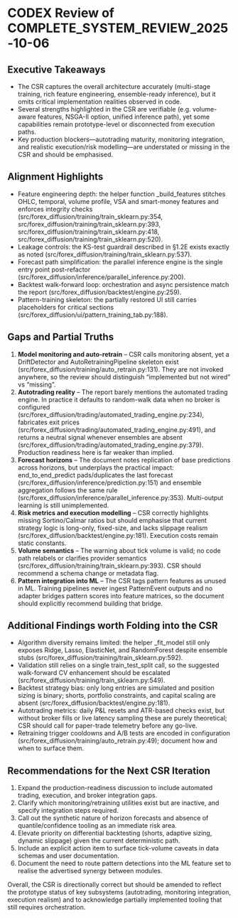 # CODEX Review of COMPLETE_SYSTEM_REVIEW_2025-10-06

## Executive Takeaways
- The CSR captures the overall architecture accurately (multi-stage training, rich feature engineering, ensemble-ready inference), but it omits critical implementation realities observed in code.
- Several strengths highlighted in the CSR are verifiable (e.g. volume-aware features, NSGA-II option, unified inference path), yet some capabilities remain prototype-level or disconnected from execution paths.
- Key production blockers—autotrading maturity, monitoring integration, and realistic execution/risk modelling—are understated or missing in the CSR and should be emphasised.

## Alignment Highlights
- Feature engineering depth: the helper function _build_features stitches OHLC, temporal, volume profile, VSA and smart-money features and enforces integrity checks (src/forex_diffusion/training/train_sklearn.py:354, src/forex_diffusion/training/train_sklearn.py:393, src/forex_diffusion/training/train_sklearn.py:418, src/forex_diffusion/training/train_sklearn.py:520).
- Leakage controls: the KS-test guardrail described in §1.2E exists exactly as noted (src/forex_diffusion/training/train_sklearn.py:537).
- Forecast path simplification: the parallel inference engine is the single entry point post-refactor (src/forex_diffusion/inference/parallel_inference.py:200).
- Backtest walk-forward loop: orchestration and async persistence match the report (src/forex_diffusion/backtest/engine.py:259).
- Pattern-training skeleton: the partially restored UI still carries placeholders for critical sections (src/forex_diffusion/ui/pattern_training_tab.py:188).

## Gaps and Partial Truths
1. **Model monitoring and auto-retrain** – CSR calls monitoring absent, yet a DriftDetector and AutoRetrainingPipeline skeleton exist (src/forex_diffusion/training/auto_retrain.py:131). They are not invoked anywhere, so the review should distinguish “implemented but not wired” vs “missing”.
2. **Autotrading reality** – The report barely mentions the automated trading engine. In practice it defaults to random-walk data when no broker is configured (src/forex_diffusion/trading/automated_trading_engine.py:234), fabricates exit prices (src/forex_diffusion/trading/automated_trading_engine.py:491), and returns a neutral signal whenever ensembles are absent (src/forex_diffusion/trading/automated_trading_engine.py:379). Production readiness here is far weaker than implied.
3. **Forecast horizons** – The document notes replication of base predictions across horizons, but underplays the practical impact: end_to_end_predict pads/duplicates the last forecast (src/forex_diffusion/inference/prediction.py:151) and ensemble aggregation follows the same rule (src/forex_diffusion/inference/parallel_inference.py:353). Multi-output learning is still unimplemented.
4. **Risk metrics and execution modelling** – CSR correctly highlights missing Sortino/Calmar ratios but should emphasise that current strategy logic is long-only, fixed-size, and lacks slippage realism (src/forex_diffusion/backtest/engine.py:181). Execution costs remain static constants.
5. **Volume semantics** – The warning about tick volume is valid; no code path relabels or clarifies provider semantics (src/forex_diffusion/training/train_sklearn.py:393). CSR should recommend a schema change or metadata flag.
6. **Pattern integration into ML** – The CSR tags pattern features as unused in ML. Training pipelines never ingest PatternEvent outputs and no adapter bridges pattern scores into feature matrices, so the document should explicitly recommend building that bridge.

## Additional Findings worth Folding into the CSR
- Algorithm diversity remains limited: the helper _fit_model still only exposes Ridge, Lasso, ElasticNet, and RandomForest despite ensemble stubs (src/forex_diffusion/training/train_sklearn.py:592).
- Validation still relies on a single train_test_split call, so the suggested walk-forward CV enhancement should be escalated (src/forex_diffusion/training/train_sklearn.py:549).
- Backtest strategy bias: only long entries are simulated and position sizing is binary; shorts, portfolio constraints, and capital scaling are absent (src/forex_diffusion/backtest/engine.py:181).
- Autotrading metrics: daily P&L resets and ATR-based checks exist, but without broker fills or live latency sampling these are purely theoretical; CSR should call for paper-trade telemetry before any go-live.
- Retraining trigger cooldowns and A/B tests are encoded in configuration (src/forex_diffusion/training/auto_retrain.py:49); document how and when to surface them.

## Recommendations for the Next CSR Iteration
1. Expand the production-readiness discussion to include automated trading, execution, and broker integration gaps.
2. Clarify which monitoring/retraining utilities exist but are inactive, and specify integration steps required.
3. Call out the synthetic nature of horizon forecasts and absence of quantile/confidence tooling as an immediate risk area.
4. Elevate priority on differential backtesting (shorts, adaptive sizing, dynamic slippage) given the current deterministic path.
5. Include an explicit action item to surface tick-volume caveats in data schemas and user documentation.
6. Document the need to route pattern detections into the ML feature set to realise the advertised synergy between modules.

Overall, the CSR is directionally correct but should be amended to reflect the prototype status of key subsystems (autotrading, monitoring integration, execution realism) and to acknowledge partially implemented tooling that still requires orchestration.
